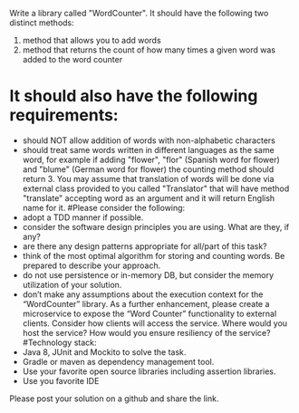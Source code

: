 Write a library called "WordCounter". It should have the following two distinct methods:
1. method that allows you to add words
2. method that returns the count of how many times a given word was added to the word
   counter 
# It should also have the following requirements:
   - should NOT allow addition of words with non-alphabetic characters
   - should treat same words written in different languages as the same word, for example if
   adding "flower", "flor" (Spanish word for flower) and "blume" (German word for
   flower) the counting method should return 3. You may assume that translation of
   words will be done via external class provided to you called "Translator" that will have
   method "translate" accepting word as an argument and it will return English name for it.
#Please consider the following:
   - adopt a TDD manner if possible.
   - consider the software design principles you are using. What are they, if any?
   - are there any design patterns appropriate for all/part of this task?
   - think of the most optimal algorithm for storing and counting words. Be prepared to
   describe your approach.
   - do not use persistence or in-memory DB, but consider the memory utilization of your
   solution.
   - don’t make any assumptions about the execution context for the “WordCounter”
   library.
   As a further enhancement, please create a microservice to expose the “Word Counter”
   functionality to external clients. Consider how clients will access the service. Where would you
   host the service? How would you ensure resiliency of the service?
   #Technology stack:
   - Java 8, JUnit and Mockito to solve the task.
   - Gradle or maven as dependency management tool.
   - Use your favorite open source libraries including assertion libraries.
   - Use you favorite IDE
   
Please post your solution on a github and share the link.
